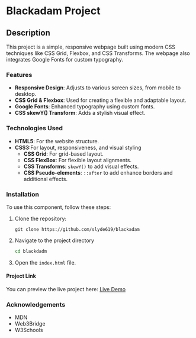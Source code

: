 # Blackadam Project

## Description

This project is a simple, responsive webpage built using modern CSS techniques like CSS Grid, Flexbox, and CSS Transforms. The webpage also integrates Google Fonts for custom typography.



### **Features**
- **Responsive Design**: Adjusts to various screen sizes, from mobile to desktop.
- **CSS Grid & Flexbox**: Used for creating a flexible and adaptable layout.
- **Google Fonts**: Enhanced typography using custom fonts.
- **CSS skewY() Transform**: Adds a stylish visual effect.

### Technologies Used
- **HTML5**: For the website structure.
- **CSS3**:For layout, responsiveness, and visual styling
    - **CSS Grid**: For grid-based layout.
    - **CSS FlexBox**: For flexible layout alignments.
    - **CSS Transforms**: ```skewY()``` to add visual effects.
    - **CSS Pseudo-elements**: ```::after``` to add enhance borders and additional effects.


### Installation

To use this component, follow these steps:

1. Clone the repository:
    ```git
    git clone https://github.com/slyde619/blackadam
    ```
2. Navigate to the project directory
   ```bash
   cd blackdadm
   ```
3. Open the ```index.html``` file.

#### **Project Link**

You can preview the live project here: [Live Demo](https://theblackadam.netlify.app/)

### Acknowledgements
- MDN
- Web3Bridge
- W3Schools